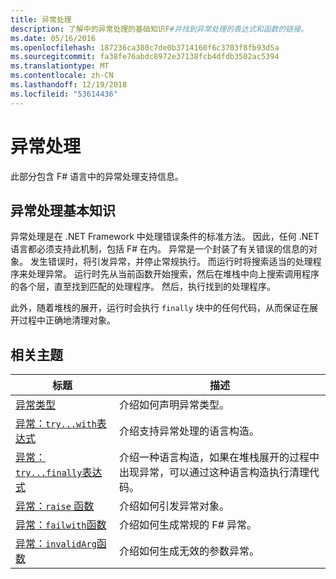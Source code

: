 ```yaml
---
title: 异常处理
description: 了解中的异常处理的基础知识F#并找到异常处理的表达式和函数的链接。
ms.date: 05/16/2016
ms.openlocfilehash: 187236ca380c7de0b3714160f6c3703f8fb93d5a
ms.sourcegitcommit: fa38fe76abdc8972e37138fcb4dfdb3502ac5394
ms.translationtype: MT
ms.contentlocale: zh-CN
ms.lasthandoff: 12/19/2018
ms.locfileid: "53614436"
---
```

# <a name="exception-handling"></a>异常处理

此部分包含 F# 语言中的异常处理支持信息。

## <a name="exception-handling-basics"></a>异常处理基本知识
异常处理是在 .NET Framework 中处理错误条件的标准方法。 因此，任何 .NET 语言都必须支持此机制，包括 F# 在内。 异常是一个封装了有关错误的信息的对象。 发生错误时，将引发异常，并停止常规执行。 而运行时将搜索适当的处理程序来处理异常。 运行时先从当前函数开始搜索，然后在堆栈中向上搜索调用程序的各个层，直至找到匹配的处理程序。 然后，执行找到的处理程序。

此外，随着堆栈的展开，运行时会执行 `finally` 块中的任何代码，从而保证在展开过程中正确地清理对象。

## <a name="related-topics"></a>相关主题

|标题|描述|
|-----|-----------|
|[异常类型](exception-types.md)|介绍如何声明异常类型。|
|[异常：`try...with`表达式](the-try-with-expression.md)|介绍支持异常处理的语言构造。|
|[异常：`try...finally`表达式](the-try-finally-expression.md)|介绍一种语言构造，如果在堆栈展开的过程中出现异常，可以通过这种语言构造执行清理代码。|
|[异常：`raise` 函数](the-raise-Function.md)|介绍如何引发异常对象。|
|[异常：`failwith`函数](the-failwith-function.md)|介绍如何生成常规的 F# 异常。|
|[异常：`invalidArg`函数](the-invalidArg-function.md)|介绍如何生成无效的参数异常。|